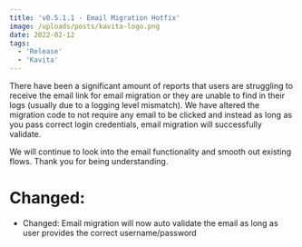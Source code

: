 ```yaml
---
title: 'v0.5.1.1 - Email Migration Hotfix'
image: /uploads/posts/kavita-logo.png
date: 2022-02-12
tags:
  - 'Release'
  - 'Kavita'
---
```


There have been a significant amount of reports that users are struggling to receive the email link for email migration or they are unable to find in their logs (usually due to a logging level mismatch). We have altered the migration code to not require any email to be clicked and instead as long as you pass correct login credentials, email migration will successfully validate. 



We will continue to look into the email functionality and smooth out existing flows. Thank you for being understanding.



# Changed:

- Changed: Email migration will now auto validate the email as long as user provides the correct username/password